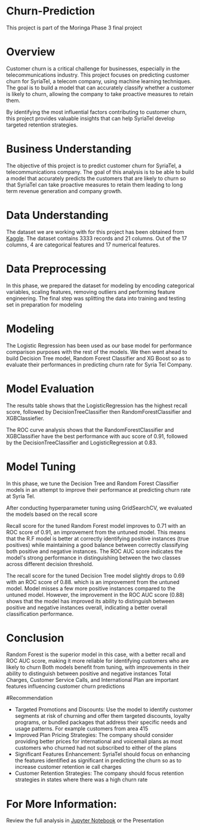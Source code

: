 # Churn-Prediction
This project is part of the Moringa Phase 3 final project
# Overview
Customer churn is a critical challenge for businesses, especially in the telecommunications industry. This project focuses on predicting customer churn for SyriaTel, a telecom company, using machine learning techniques. The goal is to build a model that
can accurately classify whether a customer is likely to churn, allowing the company to take proactive measures to retain them.

By identifying the most influential factors contributing to customer churn, this project provides valuable insights that can
help SyriaTel develop targeted retention strategies.

# Business Understanding
The objective of this project is to predict customer churn for SyriaTel, a telecommunications company. The goal of this analysis is to be able to build a model that accurately predicts the customers that are likely to churn so that SyriaTel can take proactive measures to retain them leading to long term revenue generation and company growth.

# Data Understanding
The dataset we are working with for this project has been obtained from [Kaggle](https://www.kaggle.com/datasets/becksddf/churn-in-telecoms-dataset). The dataset contains 3333 records and 21 columns. Out of the 17 columns, 4 are categorical features and 17 numerical features.

# Data Preprocessing
In this phase, we prepared the dataset for modeling by encoding categorical variables, scaling features, removing outliers and performing feature engineering.
The final step was splitting the data into training and testing set in preparation for modeling

# Modeling
The Logistic Regression has been used as our base model for performance comparison purposes with the rest of the models.
We then went ahead to build Decision Tree model, Random Forest Classifier and XG Boost so as to evaluate their performances in predicting churn rate for Syria Tel Company.

# Model Evaluation
The results table shows that the LogisticRegression has the highest recall score, followed by DecisionTreeClassifier then RandomForestClassifier and XGBClassiefier.

The ROC curve analysis shows that the RandomForestClassifier and XGBClassifier have the best performance with auc score of 0.91, followed by the  DecisionTreeClassifier and LogisticRegression at 0.83. 

# Model Tuning
In this phase, we tune the Decision Tree and Random Forest Classifier models in an attempt to improve their performance at predicting churn rate at Syria Tel.

After conducting hyperparameter tuning using GridSearchCV, we evaluated the models based on the recall score

Recall score for the tuned Random Forest model improves to 0.71 with an ROC score of 0.91, an improvement from the untuned model. This means that the R.F model is better at correctly identifying positive instances (true positives) while
maintaining a good balance between correctly classifying both positive and negative instances. 
The ROC AUC score indicates the model's strong performance in distinguishing between the two classes across different decision threshold.

The recall score for the tuned Decision Tree model slightly drops to 0.69 with an ROC score of 0.88. which is an improvement from the untuned model.
Model misses a few more positive instances compared to the untuned model. However, the improvement in the ROC AUC score (0.88) shows that the model has improved its ability to distinguish between positive and negative instances overall,
indicating a better overall classification performance.

# Conclusion
Random Forest is the superior model in this case, with a better recall and ROC AUC score, making it more reliable for identifying customers who are likely to churn
Both models benefit from tuning, with improvements in their ability to distinguish between positive and negative instances
Total Charges, Customer Service Calls, and International Plan are important features influencing customer churn predictions

#Recommendation
 - Targeted Promotions and Discounts: Use the model to identify customer segments at risk of churning and offer them targeted discounts, loyalty programs, or bundled packages that address their specific needs and usage patterns. For example customers from area 415
 - Improved Plan Pricing Strategies: The company should consider providing better prices for international and voicemail plans as most customers who churned had not subscribed to either of the plans 
 - Significant Features Enhancement: SyriaTel should focus on enhancing the features identified as significant in predicting the churn so as to increase customer retention ie call charges 
 - Customer Retention Strategies: The company should focus retention strategies in states where there was a high churn rate

# For More Information:
Review the full analysis in [Jupyter Notebook](https://github.com/SankaineSanayet/Churn-Prediction/blob/main/index-checkpoint.ipynb) or the Presentation
